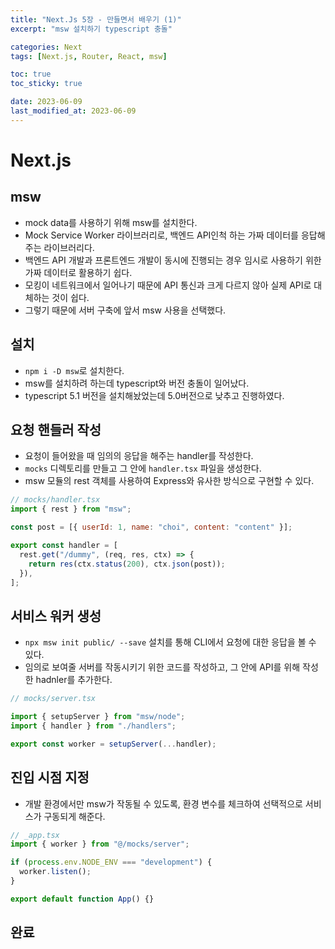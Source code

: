 ```yaml
---
title: "Next.Js 5장 - 만들면서 배우기 (1)"
excerpt: "msw 설치하기 typescript 충돌"

categories: Next
tags: [Next.js, Router, React, msw]

toc: true
toc_sticky: true

date: 2023-06-09
last_modified_at: 2023-06-09
---
```


# Next.js

## msw

- mock data를 사용하기 위해 msw를 설치한다.
- Mock Service Worker 라이브러리로, 백엔드 API인척 하는 가짜 데이터를 응답해주는 라이브러리다.
- 백엔드 API 개발과 프론트엔드 개발이 동시에 진행되는 경우 임시로 사용하기 위한 가짜 데이터로 활용하기 쉽다.
- 모킹이 네트워크에서 일어나기 때문에 API 통신과 크게 다르지 않아 실제 API로 대체하는 것이 쉽다.
- 그렇기 때문에 서버 구축에 앞서 msw 사용을 선택했다.

## 설치

- `npm i -D msw`로 설치한다.
- msw를 설치하려 하는데 typescript와 버전 충돌이 일어났다.
- typescript 5.1 버전을 설치해놨었는데 5.0버전으로 낮추고 진행하였다.

## 요청 핸들러 작성

- 요청이 들어왔을 때 임의의 응답을 해주는 handler를 작성한다.
- `mocks` 디렉토리를 만들고 그 안에 `handler.tsx` 파일을 생성한다.
- msw 모듈의 rest 객체를 사용하여 Express와 유사한 방식으로 구현할 수 있다.

```jsx
// mocks/handler.tsx
import { rest } from "msw";

const post = [{ userId: 1, name: "choi", content: "content" }];

export const handler = [
  rest.get("/dummy", (req, res, ctx) => {
    return res(ctx.status(200), ctx.json(post));
  }),
];
```

## 서비스 워커 생성

- `npx msw init public/ --save` 설치를 통해 CLI에서 요청에 대한 응답을 볼 수 있다.
- 임의로 보여줄 서버를 작동시키기 위한 코드를 작성하고, 그 안에 API를 위해 작성한 hadnler를 추가한다.

```jsx
// mocks/server.tsx

import { setupServer } from "msw/node";
import { handler } from "./handlers";

export const worker = setupServer(...handler);
```

## 진입 시점 지정

- 개발 환경에서만 msw가 작동될 수 있도록, 환경 변수를 체크하여 선택적으로 서비스가 구동되게 해준다.

```jsx
// _app.tsx
import { worker } from "@/mocks/server";

if (process.env.NODE_ENV === "development") {
  worker.listen();
}

export default function App() {}
```

## 완료
